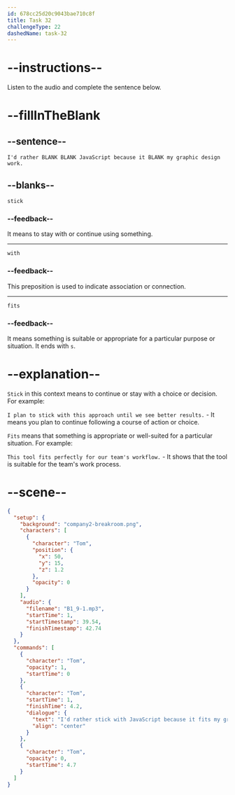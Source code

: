 ```yaml
---
id: 678cc25d20c9043bae710c8f
title: Task 32
challengeType: 22
dashedName: task-32
---
```


<!-- (audio) Tom: I'd rather stick with JavaScript because it fits my graphic design work. -->

# --instructions--

Listen to the audio and complete the sentence below.

# --fillInTheBlank

## --sentence--

`I'd rather BLANK BLANK JavaScript because it BLANK my graphic design work.`

## --blanks--

`stick`

### --feedback--

It means to stay with or continue using something.

---

`with`

### --feedback--

This preposition is used to indicate association or connection.

---

`fits`

### --feedback--

It means something is suitable or appropriate for a particular purpose or situation. It ends with `s`.

# --explanation--

`Stick` in this context means to continue or stay with a choice or decision. For example:

`I plan to stick with this approach until we see better results.` - It means you plan to continue following a course of action or choice.

`Fits` means that something is appropriate or well-suited for a particular situation. For example:

`This tool fits perfectly for our team's workflow.` - It shows that the tool is suitable for the team's work process.

# --scene--

```json
{
  "setup": {
    "background": "company2-breakroom.png",
    "characters": [
      {
        "character": "Tom",
        "position": {
          "x": 50,
          "y": 15,
          "z": 1.2
        },
        "opacity": 0
      }
    ],
    "audio": {
      "filename": "B1_9-1.mp3",
      "startTime": 1,
      "startTimestamp": 39.54,
      "finishTimestamp": 42.74
    }
  },
  "commands": [
    {
      "character": "Tom",
      "opacity": 1,
      "startTime": 0
    },
    {
      "character": "Tom",
      "startTime": 1,
      "finishTime": 4.2,
      "dialogue": {
        "text": "I'd rather stick with JavaScript because it fits my graphic design work.",
        "align": "center"
      }
    },
    {
      "character": "Tom",
      "opacity": 0,
      "startTime": 4.7
    }
  ]
}
```
